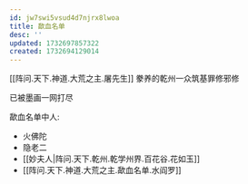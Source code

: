 ```yaml
---
id: jw7swi5vsud4d7njrx8lwoa
title: 歃血名单
desc: ''
updated: 1732697857322
created: 1732694129014
---
```


[[阵问.天下.神道.大荒之主.屠先生]] 豢养的乾州一众筑基罪修邪修

已被墨画一网打尽

歃血名单中人:

- 火佛陀
- 隐老二
- [[妙夫人|阵问.天下.乾州.乾学州界.百花谷.花如玉]]
- [[阵问.天下.神道.大荒之主.歃血名单.水阎罗]]
